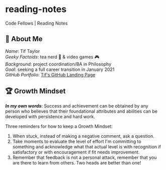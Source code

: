 # reading-notes
Code Fellows | Reading Notes

## :dancer: About Me
_Name_: Tif Taylor   
_Geeky Factoids_: tea nerd :tea: & video games :video_game:   
_Background_: project coordination/BA in Philosophy    
_Goal_: seeking a full career transition in January 2021  
_GitHub Portfolio_: [Tif's GitHub Landing Page](https://github.com/tiftaylor)


## :trophy: Growth Mindset
***In my own words***: Success and achievement can be obtained by any person who believes that their foundational attributes and abilities can be developed with persistence and hard work.

Three reminders for how to keep a Growth Mindset:
1.  When stuck, instead of making a negative comment, ask a question.
2.  Take moments to evaluate the level of effort I'm committing to something and acknowledge what that actual level is with recognition if satisfactory or with encouragement if fit needs improvement.
3.  Remember that feedback is not a personal attack, remember that you are there to learn from others. Two heads are better than one!

